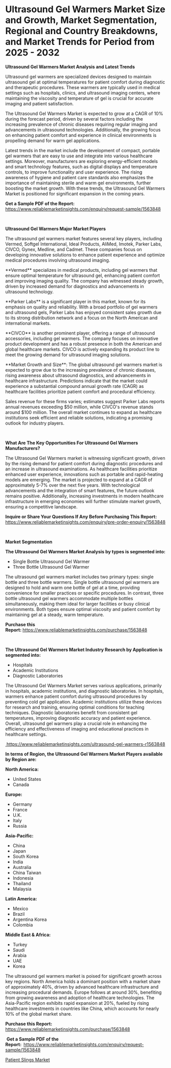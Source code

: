 <p><h1>Ultrasound Gel Warmers Market Size and Growth, Market Segmentation, Regional and Country Breakdowns, and Market Trends for Period from 2025 -  2032</h1></p><p><strong>Ultrasound Gel Warmers Market Analysis and Latest Trends</strong></p>
<p><p>Ultrasound gel warmers are specialized devices designed to maintain ultrasound gel at optimal temperatures for patient comfort during diagnostic and therapeutic procedures. These warmers are typically used in medical settings such as hospitals, clinics, and ultrasound imaging centers, where maintaining the viscosity and temperature of gel is crucial for accurate imaging and patient satisfaction.</p><p>The Ultrasound Gel Warmers Market is expected to grow at a CAGR of 10% during the forecast period, driven by several factors including the increasing prevalence of chronic diseases requiring regular imaging and advancements in ultrasound technologies. Additionally, the growing focus on enhancing patient comfort and experience in clinical environments is propelling demand for warm gel applications.</p><p>Latest trends in the market include the development of compact, portable gel warmers that are easy to use and integrate into various healthcare settings. Moreover, manufacturers are exploring energy-efficient models and smart technology features, such as digital displays and temperature controls, to improve functionality and user experience. The rising awareness of hygiene and patient care standards also emphasizes the importance of maintaining sterile and warm gel environments, further boosting the market growth. With these trends, the Ultrasound Gel Warmers Market is positioned for significant expansion in the coming years.</p></p>
<p><strong>Get a Sample PDF of the Report:&nbsp;</strong> <a href="https://www.reliablemarketinsights.com/enquiry/request-sample/1563848?utm_campaign=2564&utm_medium=2&utm_source=Github&utm_content=ia&utm_term=04032025&utm_id=ultrasound-gel-warmers">https://www.reliablemarketinsights.com/enquiry/request-sample/1563848</a></p>
<p>&nbsp;</p>
<p><strong>Ultrasound Gel Warmers Major Market Players</strong></p>
<p><p>The ultrasound gel warmers market features several key players, including Vermed, Softgel International, Ideal Products, AliMed, Imotek, Parker Labs, CIVCO, Gynex, Medline, and Cadmet. These companies focus on developing innovative solutions to enhance patient experience and optimize medical procedures involving ultrasound imaging.</p><p>**Vermed** specializes in medical products, including gel warmers that ensure optimal temperature for ultrasound gel, enhancing patient comfort and improving imaging quality. The company has witnessed steady growth, driven by increased demand for diagnostics and advancements in ultrasound technology.</p><p>**Parker Labs** is a significant player in this market, known for its emphasis on quality and reliability. With a broad portfolio of gel warmers and ultrasound gels, Parker Labs has enjoyed consistent sales growth due to its strong distribution network and a focus on the North American and international markets.</p><p>**CIVCO** is another prominent player, offering a range of ultrasound accessories, including gel warmers. The company focuses on innovative product development and has a robust presence in both the American and global healthcare markets. CIVCO is actively expanding its product line to meet the growing demand for ultrasound imaging solutions.</p><p>**Market Growth and Size**: The global ultrasound gel warmers market is expected to grow due to the increasing prevalence of chronic diseases, rising awareness about ultrasound diagnostics, and advancements in healthcare infrastructure. Predictions indicate that the market could experience a substantial compound annual growth rate (CAGR) as healthcare facilities prioritize patient comfort and procedural efficiency.</p><p>Sales revenue for these firms varies; estimates suggest Parker Labs reports annual revenues exceeding $50 million, while CIVCO's revenue stands around $100 million. The overall market continues to expand as healthcare institutions seek efficient and reliable solutions, indicating a promising outlook for industry players.</p></p>
<p>&nbsp;</p>
<p><strong>What Are The Key Opportunities For Ultrasound Gel Warmers Manufacturers?</strong></p>
<p><p>The Ultrasound Gel Warmers market is witnessing significant growth, driven by the rising demand for patient comfort during diagnostic procedures and an increase in ultrasound examinations. As healthcare facilities prioritize enhanced user experience, innovations such as portable and rapid-heating models are emerging. The market is projected to expand at a CAGR of approximately 5-7% over the next five years. With technological advancements and the integration of smart features, the future outlook remains positive. Additionally, increasing investments in modern healthcare infrastructure in emerging economies will further stimulate market growth, ensuring a competitive landscape.</p></p>
<p><strong>Inquire or Share Your Questions If Any Before Purchasing This Report:</strong> <a href="https://www.reliablemarketinsights.com/enquiry/pre-order-enquiry/1563848?utm_campaign=2564&utm_medium=2&utm_source=Github&utm_content=ia&utm_term=04032025&utm_id=ultrasound-gel-warmers">https://www.reliablemarketinsights.com/enquiry/pre-order-enquiry/1563848</a></p>
<p>&nbsp;</p>
<p><strong>Market Segmentation</strong></p>
<p><strong>The Ultrasound Gel Warmers Market Analysis by types is segmented into:</strong></p>
<p><ul><li>Single Bottle Ultrasound Gel Warmer</li><li>Three Bottle Ultrasound Gel Warmer</li></ul></p>
<p><p>The ultrasound gel warmers market includes two primary types: single bottle and three bottle warmers. Single bottle ultrasound gel warmers are designed to hold and warm one bottle of gel at a time, providing convenience for smaller practices or specific procedures. In contrast, three bottle ultrasound gel warmers accommodate multiple bottles simultaneously, making them ideal for larger facilities or busy clinical environments. Both types ensure optimal viscosity and patient comfort by maintaining gel at a steady, warm temperature.</p></p>
<p><strong>Purchase this Report:&nbsp;</strong><a href="https://www.reliablemarketinsights.com/purchase/1563848?utm_campaign=2564&utm_medium=2&utm_source=Github&utm_content=ia&utm_term=04032025&utm_id=ultrasound-gel-warmers">https://www.reliablemarketinsights.com/purchase/1563848</a></p>
<p>&nbsp;</p>
<p><strong>The Ultrasound Gel Warmers Market Industry Research by Application is segmented into:</strong></p>
<p><ul><li>Hospitals</li><li>Academic Institutions</li><li>Diagnostic Laboratories</li></ul></p>
<p><p>The Ultrasound Gel Warmers Market serves various applications, primarily in hospitals, academic institutions, and diagnostic laboratories. In hospitals, warmers enhance patient comfort during ultrasound procedures by preventing cold gel application. Academic institutions utilize these devices for research and training, ensuring optimal conditions for teaching techniques. Diagnostic laboratories benefit from consistent gel temperatures, improving diagnostic accuracy and patient experience. Overall, ultrasound gel warmers play a crucial role in enhancing the efficiency and effectiveness of imaging and educational practices in healthcare settings.</p></p>
<p><a href="https://www.reliablemarketinsights.com/ultrasound-gel-warmers-r1563848?utm_campaign=2564&utm_medium=2&utm_source=Github&utm_content=ia&utm_term=04032025&utm_id=ultrasound-gel-warmers">&nbsp;https://www.reliablemarketinsights.com/ultrasound-gel-warmers-r1563848</a></p>
<p><strong>In terms of Region, the Ultrasound Gel Warmers Market Players available by Region are:</strong></p>
<p>
    <p> <strong> North America: </strong>
        <ul>
            <li>United States</li>
            <li>Canada</li>
        </ul>
        </p> 
    <p> <strong> Europe: </strong>
        <ul>
            <li>Germany</li>
            <li>France</li>
            <li>U.K.</li>
            <li>Italy</li>
            <li>Russia</li>
        </ul>
        </p> 
    <p> <strong> Asia-Pacific: </strong>
        <ul>
            <li>China</li>
            <li>Japan</li>
            <li>South Korea</li>
            <li>India</li>
            <li>Australia</li>
            <li>China Taiwan</li>
            <li>Indonesia</li>
            <li>Thailand</li>
            <li>Malaysia</li>
        </ul>
        </p> 
    <p> <strong> Latin America: </strong>
        <ul>
            <li>Mexico</li>
            <li>Brazil</li>
            <li>Argentina Korea</li>
            <li>Colombia</li>
        </ul>
        </p> 
    <p> <strong> Middle East & Africa: </strong>
        <ul>
            <li>Turkey</li>
            <li>Saudi</li>
            <li>Arabia</li>
            <li>UAE</li>
            <li>Korea</li>
        </ul>
    </p>
    </p>
<p><p>The ultrasound gel warmers market is poised for significant growth across key regions. North America holds a dominant position with a market share of approximately 40%, driven by advanced healthcare infrastructure and increasing procedural demands. Europe follows at around 30%, benefiting from growing awareness and adoption of healthcare technologies. The Asia-Pacific region exhibits rapid expansion at 20%, fueled by rising healthcare investments in countries like China, which accounts for nearly 10% of the global market share.</p></p>
<p><strong>Purchase this Report: </strong><a href="https://www.reliablemarketinsights.com/purchase/1563848?utm_campaign=2564&utm_medium=2&utm_source=Github&utm_content=ia&utm_term=04032025&utm_id=ultrasound-gel-warmers">https://www.reliablemarketinsights.com/purchase/1563848</a></p>
<p>&nbsp;<strong>Get a Sample PDF of the Report:&nbsp;&nbsp;</strong><a href="https://www.reliablemarketinsights.com/enquiry/request-sample/1563848?utm_campaign=2564&utm_medium=2&utm_source=Github&utm_content=ia&utm_term=04032025&utm_id=ultrasound-gel-warmers">https://www.reliablemarketinsights.com/enquiry/request-sample/1563848</a></p>
<p><strong></strong></p>
<p><p><a href="https://github.com/krinerstormy331/Market-Research-Report-List-1/blob/main/patient-slings-market.md?utm_campaign=2564&utm_medium=2&utm_source=Github&utm_content=ia&utm_term=04032025&utm_id=ultrasound-gel-warmers">Patient Slings Market</a></p></p>